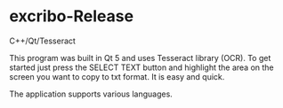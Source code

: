 # excribo-Release
C++/Qt/Tesseract


This program was built in Qt 5 and uses Tesseract library (OCR).
To get started just press the SELECT TEXT button and highlight the area on the screen you want to copy to txt format. 
It is easy and quick. 


The application supports various languages.
